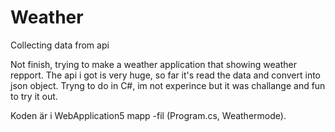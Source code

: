 # Weather
Collecting data from api

Not finish, trying to make a weather application that showing weather repport.
The api i got is very huge, so far it's read the data and convert into json object.
Tryng to do in C#, im not experince but it was challange and fun to try it out.

Koden är i WebApplication5 mapp -fil (Program.cs, Weathermode).  

